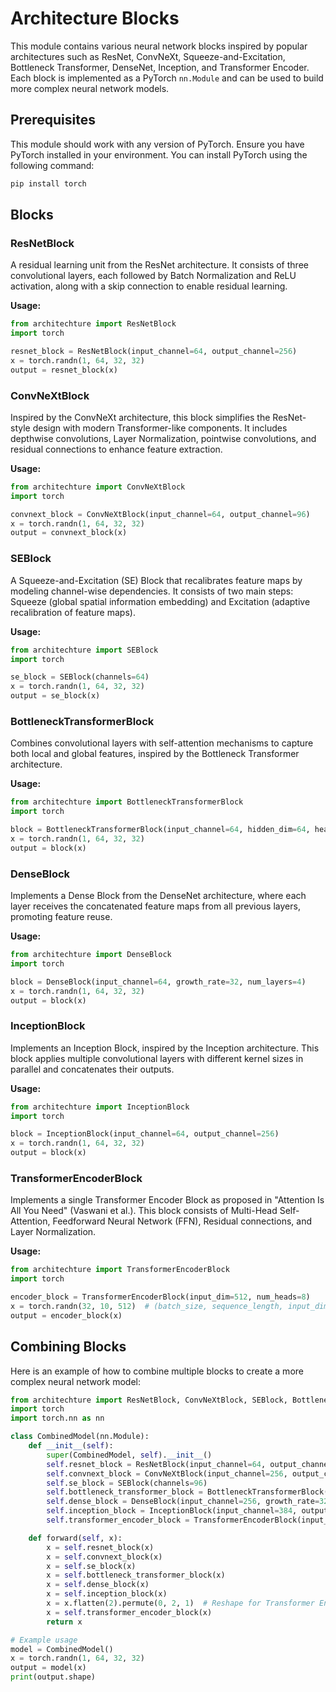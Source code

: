 # Architecture Blocks

This module contains various neural network blocks inspired by popular architectures such as ResNet, ConvNeXt, Squeeze-and-Excitation, Bottleneck Transformer, DenseNet, Inception, and Transformer Encoder. Each block is implemented as a PyTorch `nn.Module` and can be used to build more complex neural network models.

## Prerequisites

This module should work with any version of PyTorch. Ensure you have PyTorch installed in your environment. You can install PyTorch using the following command:

```bash
pip install torch
```

## Blocks

### ResNetBlock

A residual learning unit from the ResNet architecture. It consists of three convolutional layers, each followed by Batch Normalization and ReLU activation, along with a skip connection to enable residual learning.

**Usage:**

```python
from architechture import ResNetBlock
import torch

resnet_block = ResNetBlock(input_channel=64, output_channel=256)
x = torch.randn(1, 64, 32, 32)
output = resnet_block(x)
```

### ConvNeXtBlock

Inspired by the ConvNeXt architecture, this block simplifies the ResNet-style design with modern Transformer-like components. It includes depthwise convolutions, Layer Normalization, pointwise convolutions, and residual connections to enhance feature extraction.

**Usage:**

```python
from architechture import ConvNeXtBlock
import torch

convnext_block = ConvNeXtBlock(input_channel=64, output_channel=96)
x = torch.randn(1, 64, 32, 32)
output = convnext_block(x)
```

### SEBlock

A Squeeze-and-Excitation (SE) Block that recalibrates feature maps by modeling channel-wise dependencies. It consists of two main steps: Squeeze (global spatial information embedding) and Excitation (adaptive recalibration of feature maps).

**Usage:**

```python
from architechture import SEBlock
import torch

se_block = SEBlock(channels=64)
x = torch.randn(1, 64, 32, 32)
output = se_block(x)
```

### BottleneckTransformerBlock

Combines convolutional layers with self-attention mechanisms to capture both local and global features, inspired by the Bottleneck Transformer architecture.

**Usage:**

```python
from architechture import BottleneckTransformerBlock
import torch

block = BottleneckTransformerBlock(input_channel=64, hidden_dim=64, heads=4, output_channel=256)
x = torch.randn(1, 64, 32, 32)
output = block(x)
```

### DenseBlock

Implements a Dense Block from the DenseNet architecture, where each layer receives the concatenated feature maps from all previous layers, promoting feature reuse.

**Usage:**

```python
from architechture import DenseBlock
import torch

block = DenseBlock(input_channel=64, growth_rate=32, num_layers=4)
x = torch.randn(1, 64, 32, 32)
output = block(x)
```

### InceptionBlock

Implements an Inception Block, inspired by the Inception architecture. This block applies multiple convolutional layers with different kernel sizes in parallel and concatenates their outputs.

**Usage:**

```python
from architechture import InceptionBlock
import torch

block = InceptionBlock(input_channel=64, output_channel=256)
x = torch.randn(1, 64, 32, 32)
output = block(x)
```

### TransformerEncoderBlock

Implements a single Transformer Encoder Block as proposed in "Attention Is All You Need" (Vaswani et al.). This block consists of Multi-Head Self-Attention, Feedforward Neural Network (FFN), Residual connections, and Layer Normalization.

**Usage:**

```python
from architechture import TransformerEncoderBlock
import torch

encoder_block = TransformerEncoderBlock(input_dim=512, num_heads=8)
x = torch.randn(32, 10, 512)  # (batch_size, sequence_length, input_dim)
output = encoder_block(x)
```

## Combining Blocks

Here is an example of how to combine multiple blocks to create a more complex neural network model:

```python
from architechture import ResNetBlock, ConvNeXtBlock, SEBlock, BottleneckTransformerBlock, DenseBlock, InceptionBlock, TransformerEncoderBlock
import torch
import torch.nn as nn

class CombinedModel(nn.Module):
    def __init__(self):
        super(CombinedModel, self).__init__()
        self.resnet_block = ResNetBlock(input_channel=64, output_channel=256)
        self.convnext_block = ConvNeXtBlock(input_channel=256, output_channel=96)
        self.se_block = SEBlock(channels=96)
        self.bottleneck_transformer_block = BottleneckTransformerBlock(input_channel=96, hidden_dim=64, heads=4, output_channel=256)
        self.dense_block = DenseBlock(input_channel=256, growth_rate=32, num_layers=4)
        self.inception_block = InceptionBlock(input_channel=384, output_channel=256)
        self.transformer_encoder_block = TransformerEncoderBlock(input_dim=256, num_heads=8)

    def forward(self, x):
        x = self.resnet_block(x)
        x = self.convnext_block(x)
        x = self.se_block(x)
        x = self.bottleneck_transformer_block(x)
        x = self.dense_block(x)
        x = self.inception_block(x)
        x = x.flatten(2).permute(0, 2, 1)  # Reshape for Transformer Encoder
        x = self.transformer_encoder_block(x)
        return x

# Example usage
model = CombinedModel()
x = torch.randn(1, 64, 32, 32)
output = model(x)
print(output.shape)
```
